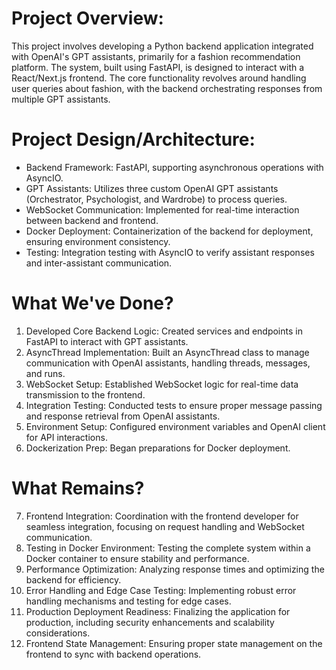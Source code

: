# Project Overview:

This project involves developing a Python backend application integrated with OpenAI's GPT assistants, primarily for a fashion recommendation platform. The system, built using FastAPI, is designed to interact with a React/Next.js frontend. The core functionality revolves around handling user queries about fashion, with the backend orchestrating responses from multiple GPT assistants.

# Project Design/Architecture:

- Backend Framework: FastAPI, supporting asynchronous operations with AsyncIO.
- GPT Assistants: Utilizes three custom OpenAI GPT assistants (Orchestrator, Psychologist, and Wardrobe) to process queries.
- WebSocket Communication: Implemented for real-time interaction between backend and frontend.
- Docker Deployment: Containerization of the backend for deployment, ensuring environment consistency.
- Testing: Integration testing with AsyncIO to verify assistant responses and inter-assistant communication.

# What We've Done?

1. Developed Core Backend Logic: Created services and endpoints in FastAPI to interact with GPT assistants.
2. AsyncThread Implementation: Built an AsyncThread class to manage communication with OpenAI assistants, handling threads, messages, and runs.
3. WebSocket Setup: Established WebSocket logic for real-time data transmission to the frontend.
4. Integration Testing: Conducted tests to ensure proper message passing and response retrieval from OpenAI assistants.
5. Environment Setup: Configured environment variables and OpenAI client for API interactions.
6. Dockerization Prep: Began preparations for Docker deployment.

# What Remains?

7. Frontend Integration: Coordination with the frontend developer for seamless integration, focusing on request handling and WebSocket communication.
8. Testing in Docker Environment: Testing the complete system within a Docker container to ensure stability and performance.
9. Performance Optimization: Analyzing response times and optimizing the backend for efficiency.
10. Error Handling and Edge Case Testing: Implementing robust error handling mechanisms and testing for edge cases.
11. Production Deployment Readiness: Finalizing the application for production, including security enhancements and scalability considerations.
12. Frontend State Management: Ensuring proper state management on the frontend to sync with backend operations.

